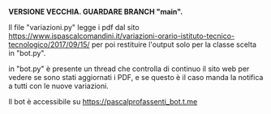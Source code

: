 **VERSIONE VECCHIA. GUARDARE BRANCH "main".**

Il file "variazioni.py" legge i pdf dal sito https://www.ispascalcomandini.it/variazioni-orario-istituto-tecnico-tecnologico/2017/09/15/ per poi restituire l'output solo per la classe scelta in "bot.py".

in "bot.py" è presente un thread che controlla di continuo il sito web per vedere se sono stati aggiornati i PDF, e se questo è il caso manda la notifica a tutti con le nuove variazioni.

Il bot è accessibile su https://pascalprofassenti_bot.t.me
